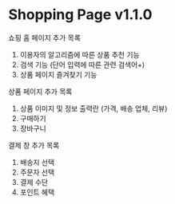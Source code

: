 # Shopping Page v1.1.0

쇼핑 홈 페이지 추가 목록
1. 이용자의 알고리즘에 따른 상품 추천 기능
2. 검색 기능 (단어 입력에 따른 관련 검색어+)
3. 상품 페이지 즐겨찾기 기능

상품 페이지 추가 목록
1. 상품 이미지 및 정보 출력란 (가격, 배송 업체, 리뷰)
2. 구매하기
3. 장바구니

결제 창 추가 목록
1. 배송지 선택
2. 주문자 선택
3. 결제 수단
4. 포인트 혜택

